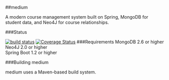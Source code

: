 
##medium 

A modern course management system built on Spring, MongoDB for student data, and Neo4J for course relationships.

###Status

[![build status](https://travis-ci.org/7a6/medium.svg?branch=master)](https://travis-ci.org/7a6/medium) 
[![Coverage Status](https://coveralls.io/repos/7a6/medium/badge.svg?branch=master&style=flat)](https://coveralls.io/r/7a6/medium?branch=master)
###Requirements
MongoDB 2.6 or higher  
Neo4J 2.0 or higher  
Spring Boot 1.2 or higher  

###Building medium

medium uses a Maven-based build system.


